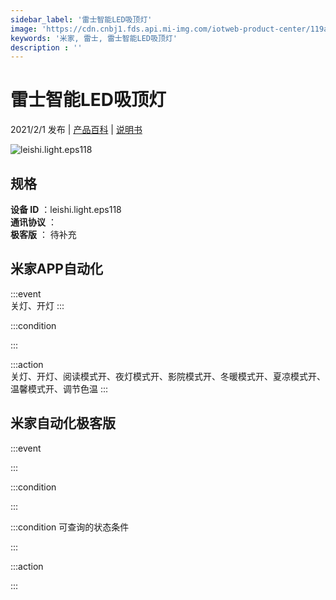 ```yaml
---
sidebar_label: '雷士智能LED吸顶灯'
image: 'https://cdn.cnbj1.fds.api.mi-img.com/iotweb-product-center/119a038b53ad40641d8820633b07d397_雷士智能LED吸顶灯-168x168.png?GalaxyAccessKeyId=AKVGLQWBOVIRQ3XLEW&Expires=9223372036854775807&Signature=wnIS0NQSsdEJ0vXz/aWiJ24mxlA='
keywords: '米家, 雷士, 雷士智能LED吸顶灯'
description : ''
---
```

# 雷士智能LED吸顶灯

2021/2/1 发布 | [产品百科](https://home.mi.com/webapp/content/baike/product/index.html?model=leishi.light.eps118/) | [说明书](https://home.mi.com/views/introduction.html?model=leishi.light.eps118&region=cn)

![leishi.light.eps118](https://cdn.cnbj1.fds.api.mi-img.com/iotweb-product-center/119a038b53ad40641d8820633b07d397_雷士智能LED吸顶灯-168x168.png?GalaxyAccessKeyId=AKVGLQWBOVIRQ3XLEW&Expires=9223372036854775807&Signature=wnIS0NQSsdEJ0vXz/aWiJ24mxlA=)

## 规格  
> 
**设备 ID** ：leishi.light.eps118  
**通讯协议** ：  
**极客版**  ： 待补充 


## 米家APP自动化  

:::event  
关灯、开灯
:::

:::condition  

:::

:::action   
关灯、开灯、阅读模式开、夜灯模式开、影院模式开、冬暖模式开、夏凉模式开、温馨模式开、调节色温
:::

## 米家自动化极客版  

:::event  

:::

:::condition  

:::

:::condition 可查询的状态条件  

:::

:::action  

:::

        
